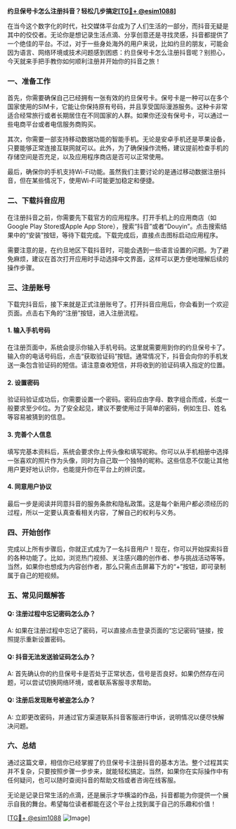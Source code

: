 **约旦保号卡怎么注册抖音？轻松几步搞定[[TG💪+ @esim1088](https://t.me/s/esim1088)]**

在当今这个数字化的时代，社交媒体平台成为了人们生活的一部分，而抖音无疑是其中的佼佼者。无论你是想记录生活点滴、分享创意还是寻找灵感，抖音都提供了一个绝佳的平台。不过，对于一些身处海外的用户来说，比如约旦的朋友，可能会因为语言、网络环境或技术问题感到困惑：约旦保号卡怎么注册抖音呢？别担心，今天就来手把手教你如何顺利注册并开始你的抖音之旅！

### 一、准备工作

首先，你需要确保自己已经拥有一张有效的约旦保号卡。保号卡是一种可以在多个国家使用的SIM卡，它能让你保持原有号码，并且享受国际漫游服务。这种卡非常适合经常旅行或者长期居住在不同国家的人群。如果你还没有保号卡，可以通过一些电商平台或者电信服务商购买。

其次，你需要一部支持移动数据功能的智能手机。无论是安卓手机还是苹果设备，只要能够正常连接互联网就可以。此外，为了确保操作流畅，建议提前检查手机的存储空间是否充足，以及应用程序商店是否可以正常使用。

最后，确保你的手机支持Wi-Fi功能。虽然我们主要讨论的是通过移动数据注册抖音，但在某些情况下，使用Wi-Fi可能更加稳定和便捷。

### 二、下载抖音应用

在注册抖音之前，你需要先下载官方的应用程序。打开手机上的应用商店（如Google Play Store或Apple App Store），搜索“抖音”或者“Douyin”。点击搜索结果中的“安装”按钮，等待下载完成。下载完成后，直接点击图标启动应用程序。

需要注意的是，在约旦地区下载抖音时，可能会遇到一些语言设置的问题。为了避免麻烦，建议在首次打开应用时手动选择中文界面，这样可以更方便地理解后续的操作步骤。

### 三、注册账号

下载完抖音后，接下来就是正式注册账号了。打开抖音应用后，你会看到一个欢迎页面。点击右下角的“注册”按钮，进入注册流程。

#### 1. 输入手机号码

在注册页面中，系统会提示你输入手机号码。这里就需要用到你的约旦保号卡了。输入你的电话号码后，点击“获取验证码”按钮。通常情况下，抖音会向你的手机发送一条包含验证码的短信。请注意查收短信，并将收到的验证码填入指定的位置。

#### 2. 设置密码

验证码验证成功后，你需要设置一个密码。密码应由字母、数字组合而成，长度一般要求至少6位。为了安全起见，建议不要使用过于简单的密码，例如生日、姓名等容易被猜到的信息。

#### 3. 完善个人信息

填写完基本资料后，系统会要求你上传头像和填写昵称。你可以从手机相册中选择一张喜欢的照片作为头像，同时为自己取一个独特的昵称。这些信息不仅能让其他用户更好地认识你，也能提升你在平台上的辨识度。

#### 4. 同意用户协议

最后一步是阅读并同意抖音的服务条款和隐私政策。这是每个新用户都必须经历的过程，所以一定要认真查看相关内容，了解自己的权利与义务。

### 四、开始创作

完成以上所有步骤后，你就正式成为了一名抖音用户！现在，你可以开始探索抖音的各种功能了。比如，浏览热门视频、关注感兴趣的创作者、参与挑战活动等等。当然，如果你也想成为内容创作者，那么只需点击屏幕下方的“+”按钮，即可录制属于自己的短视频。

### 五、常见问题解答

#### Q: 注册过程中忘记密码怎么办？
A: 如果在注册过程中忘记了密码，可以直接点击登录页面的“忘记密码”链接，按照提示重新设置密码。

#### Q: 抖音无法发送验证码怎么办？
A: 首先确认你的约旦保号卡是否处于正常状态，信号是否良好。如果仍然存在问题，可以尝试切换网络环境，或者联系客服寻求帮助。

#### Q: 注册后发现账号被盗怎么办？
A: 立即更改密码，并通过官方渠道联系抖音客服进行申诉，说明情况以便尽快解决问题。

### 六、总结

通过这篇文章，相信你已经掌握了约旦保号卡注册抖音的基本方法。整个过程其实并不复杂，只要按照步骤一步步来，就能轻松搞定。当然，如果你在实际操作中有任何疑问，也可以随时查阅抖音的帮助文档或者咨询在线客服。

无论是记录日常生活的点滴，还是展示才华横溢的作品，抖音都能为你提供一个展示自我的舞台。希望每位读者都能在这个平台上找到属于自己的乐趣和价值！

[[TG💪+ @esim1088](https://t.me/s/esim1088) ![Image](https://i.postimg.cc/4NQfJmqS/Snipaste-2025-05-13-00-14-12.png)]